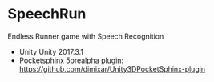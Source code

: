 # SpeechRun
Endless Runner game with Speech Recognition
- Unity Unity 2017.3.1
- Pocketsphinx 5prealpha plugin: https://github.com/dimixar/Unity3DPocketSphinx-plugin
